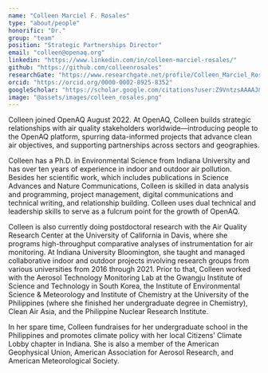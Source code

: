 ```yaml
---
name: "Colleen Marciel F. Rosales"
type: "about/people"
honorific: "Dr."
group: "team"
position: "Strategic Partnerships Director"
email: "colleen@openaq.org"
linkedin: "https://www.linkedin.com/in/colleen-marciel-rosales/"
github: "https://github.com/colleenrosales"
researchGate: "https://www.researchgate.net/profile/Colleen_Marciel_Rosales"
orcid: "https://orcid.org/0000-0002-8925-8352"
googleScholar: "https://scholar.google.com/citations?user:Z9VntzsAAAAJ&hl:en&oi:ao"
image: "@assets/images/colleen_rosales.png"
---
```


Colleen joined OpenAQ August 2022. At OpenAQ, Colleen builds strategic relationships with air quality stakeholders worldwide—introducing people to the OpenAQ platform, spurring data-informed projects that advance clean air objectives, and supporting partnerships across sectors and geographies.

Colleen has a Ph.D. in Environmental Science from Indiana University and has over ten years of experience in indoor and outdoor air pollution. Besides her scientific work, which includes publications in Science Advances and Nature Communications, Colleen is skilled in data analysis and programming, project management, digital communications and technical writing, and relationship building. Colleen uses dual technical and leadership skills to serve as a fulcrum point for the growth of OpenAQ.

Colleen is also currently doing postdoctoral research with the Air Quality Research Center at the University of California in Davis, where she programs high-throughput comparative analyses of instrumentation for air monitoring. At Indiana University Bloomington, she taught and managed collaborative indoor and outdoor projects involving research groups from various universities from 2016 through 2021. Prior to that, Colleen worked with the Aerosol Technology Monitoring Lab at the Gwangju Institute of Science and Technology in South Korea, the Institute of Environmental Science & Meteorology and Institute of Chemistry at the University of the Philippines (where she finished her undergraduate degree in Chemistry), Clean Air Asia, and the Philippine Nuclear Research Institute.

In her spare time, Colleen fundraises for her undergraduate school in the Philippines and promotes climate policy with her local Citizens’ Climate Lobby chapter in Indiana. She is also a member of the American Geophysical Union, American Association for Aerosol Research, and American Meteorological Society.
